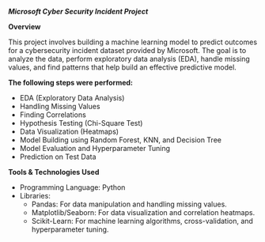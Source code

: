 ***Microsoft Cyber Security Incident Project***

**Overview**

This project involves building a machine learning model to predict outcomes for a cybersecurity incident dataset provided by Microsoft. The goal is to analyze the data, perform exploratory data analysis (EDA), handle missing values, and find patterns that help build an effective predictive model.

**The following steps were performed:**

- EDA (Exploratory Data Analysis)
- Handling Missing Values
- Finding Correlations
- Hypothesis Testing (Chi-Square Test)
- Data Visualization (Heatmaps)
- Model Building using Random Forest, KNN, and Decision Tree
- Model Evaluation and Hyperparameter Tuning
- Prediction on Test Data

**Tools & Technologies Used**
- Programming Language: Python
- Libraries:
  - Pandas: For data manipulation and handling missing values.
  - Matplotlib/Seaborn: For data visualization and correlation heatmaps.
  - Scikit-Learn: For machine learning algorithms, cross-validation, and hyperparameter tuning.
